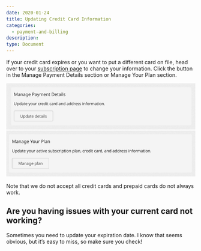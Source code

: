 ```yaml
---
date: 2020-01-24
title: Updating Credit Card Information
categories:
  - payment-and-billing
description:
type: Document
---
```


If your credit card expires or you want to put a different card on file, head over to your [subscription page](https://www.wanikani.com/account/subscription) to change your information. Click the button in the Manage Payment Details section or Manage Your Plan section.

![Update Details](/images/update-details.png)
<br>
![Manage Plan](/images/manage-plan.png)

Note that we do not accept all credit cards and prepaid cards do not always work.

## Are you having issues with your current card not working?

Sometimes you need to update your expiration date. I know that seems obvious, but it’s easy to miss, so make sure you check!
